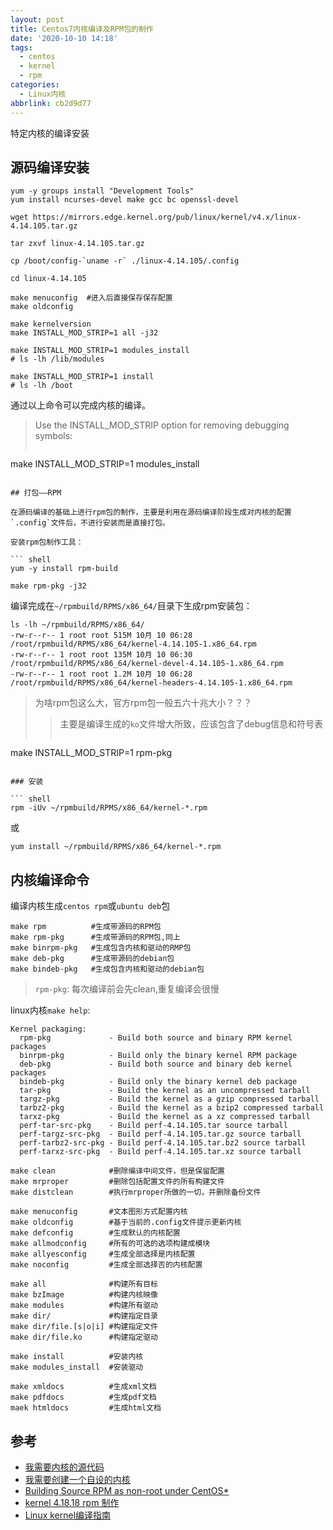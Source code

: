 ```yaml
---
layout: post
title: Centos7内核编译及RPM包的制作
date: '2020-10-10 14:18'
tags:
  - centos
  - kernel
  - rpm
categories:
  - Linux内核
abbrlink: cb2d9d77
---
```


特定内核的编译安装

<!--more-->

## 源码编译安装

``` shell
yum -y groups install "Development Tools"
yum install ncurses-devel make gcc bc openssl-devel

wget https://mirrors.edge.kernel.org/pub/linux/kernel/v4.x/linux-4.14.105.tar.gz

tar zxvf linux-4.14.105.tar.gz

cp /boot/config-`uname -r` ./linux-4.14.105/.config

cd linux-4.14.105

make menuconfig  #进入后直接保存保存配置
make oldconfig

make kernelversion
make INSTALL_MOD_STRIP=1 all -j32

make INSTALL_MOD_STRIP=1 modules_install
# ls -lh /lib/modules

make INSTALL_MOD_STRIP=1 install
# ls -lh /boot
```
通过以上命令可以完成内核的编译。

>Use the INSTALL_MOD_STRIP option for removing debugging symbols:
>```shell
make INSTALL_MOD_STRIP=1 modules_install
```

## 打包——RPM

在源码编译的基础上进行rpm包的制作，主要是利用在源码编译阶段生成对内核的配置`.config`文件后，不进行安装而是直接打包。

安装rpm包制作工具：

``` shell
yum -y install rpm-build
```

``` shell
make rpm-pkg -j32
```
编译完成在`~/rpmbuild/RPMS/x86_64/`目录下生成rpm安装包：
``` shell
ls -lh ~/rpmbuild/RPMS/x86_64/
-rw-r--r-- 1 root root 515M 10月 10 06:28 /root/rpmbuild/RPMS/x86_64/kernel-4.14.105-1.x86_64.rpm
-rw-r--r-- 1 root root 135M 10月 10 06:30 /root/rpmbuild/RPMS/x86_64/kernel-devel-4.14.105-1.x86_64.rpm
-rw-r--r-- 1 root root 1.2M 10月 10 06:28 /root/rpmbuild/RPMS/x86_64/kernel-headers-4.14.105-1.x86_64.rpm
```
> 为啥rpm包这么大，官方rpm包一般五六十兆大小？？？
>>主要是编译生成的`ko`文件增大所致，应该包含了debug信息和符号表
>>```shell
make INSTALL_MOD_STRIP=1 rpm-pkg
```

### 安装

``` shell
rpm -iUv ~/rpmbuild/RPMS/x86_64/kernel-*.rpm
```
或
``` shell
yum install ~/rpmbuild/RPMS/x86_64/kernel-*.rpm
```

## 内核编译命令

编译内核生成`centos rpm`或`ubuntu deb`包

``` shell
make rpm          #生成带源码的RPM包
make rpm-pkg      #生成带源码的RPM包,同上
make binrpm-pkg   #生成包含内核和驱动的RMP包
make deb-pkg      #生成带源码的debian包
make bindeb-pkg   #生成包含内核和驱动的debian包
```
> `rpm-pkg`: 每次编译前会先clean,重复编译会很慢

linux内核`make help`:
```
Kernel packaging:
  rpm-pkg             - Build both source and binary RPM kernel packages
  binrpm-pkg          - Build only the binary kernel RPM package
  deb-pkg             - Build both source and binary deb kernel packages
  bindeb-pkg          - Build only the binary kernel deb package
  tar-pkg             - Build the kernel as an uncompressed tarball
  targz-pkg           - Build the kernel as a gzip compressed tarball
  tarbz2-pkg          - Build the kernel as a bzip2 compressed tarball
  tarxz-pkg           - Build the kernel as a xz compressed tarball
  perf-tar-src-pkg    - Build perf-4.14.105.tar source tarball
  perf-targz-src-pkg  - Build perf-4.14.105.tar.gz source tarball
  perf-tarbz2-src-pkg - Build perf-4.14.105.tar.bz2 source tarball
  perf-tarxz-src-pkg  - Build perf-4.14.105.tar.xz source tarball
```

``` shell
make clean            #删除编译中间文件，但是保留配置
make mrproper         #删除包括配置文件的所有构建文件
make distclean        #执行mrproper所做的一切，并删除备份文件

make menuconfig       #文本图形方式配置内核
make oldconfig        #基于当前的.config文件提示更新内核
make defconfig        #生成默认的内核配置
make allmodconfig     #所有的可选的选项构建成模块
make allyesconfig     #生成全部选择是内核配置
make noconfig         #生成全部选择否的内核配置

make all              #构建所有目标
make bzImage          #构建内核映像
make modules          #构建所有驱动
make dir/             #构建指定目录
make dir/file.[s|o|i] #构建指定文件
make dir/file.ko      #构建指定驱动

make install          #安装内核
make modules_install  #安装驱动

make xmldocs          #生成xml文档
make pdfdocs          #生成pdf文档
maek htmldocs         #生成html文档
```

## 参考

- [我需要内核的源代码](https://wiki.centos.org/zh/HowTos/I_need_the_Kernel_Source)
- [我需要创建一个自设的内核](https://wiki.centos.org/zh/HowTos/Custom_Kernel)
- [Building Source RPM as non-root under CentOS*](http://www.owlriver.com/tips/non-root/)
- [kernel 4.18.18 rpm 制作](https://www.cnblogs.com/wangjq19920210/p/10819541.html)
- [Linux kernel编译指南](https://blog.csdn.net/csujiangyu/article/details/84718750)

